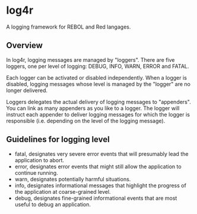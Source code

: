 # log4r
A logging framework for REBOL and Red langages.
## Overview
In log4r, logging messages are managed by "loggers". There are five loggers, one per level of logging: DEBUG, INFO, WARN, ERROR and FATAL.

Each logger can be activated or disabled independently. When a logger is disabled, logging messages whose level is managed by the "logger" are no longer delivered.

Loggers delegates the actual delivery of logging messages to "appenders". You can link as many appenders as you like to a logger. The logger will instruct each appender to deliver logging messages for which the logger is responsible (i.e. depending on the level of the logging message).
## Guidelines for logging level
- fatal, designates very severe error events that will presumably lead the application to abort.
- error, designates error events that might still allow the application to continue running.
- warn, designates potentially harmful situations.
- info, designates informational messages that highlight the progress of the application at coarse-grained level.
- debug, designates fine-grained informational events that are most useful to debug an application.
